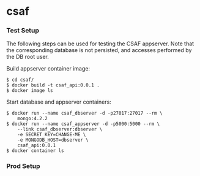 # csaf
### Test Setup
The following steps can be used for testing the CSAF appserver. Note that the corresponding database is not persisted, and accesses performed by the DB root user.

Build appserver container image:
```
$ cd csaf/
$ docker build -t csaf_api:0.0.1 .
$ docker image ls
```
Start database and appserver containers:
```
$ docker run --name csaf_dbserver -d -p27017:27017 --rm \
    mongo:4.2.2
$ docker run --name csaf_appserver -d -p5000:5000 --rm \
    --link csaf_dbserver:dbserver \
    -e SECRET_KEY=CHANGE-ME \
    -e MONGODB_HOST=dbserver \
    csaf_api:0.0.1
$ docker container ls
```
### Prod Setup
